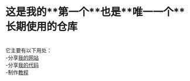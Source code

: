 <h1>这是我的**第一个**也是**唯一一个**长期使用的仓库</h1><br>
它主要有以下用处：<br>
    -分享<a href='https://zhs141.github.io'>我的网站</a><br>
    -分享<a href='https://zhs141.github.io/file'>我的代码</a><br>
    -制作<a href='https://zhs141.github.io/Python_Teach'>教程</a>
